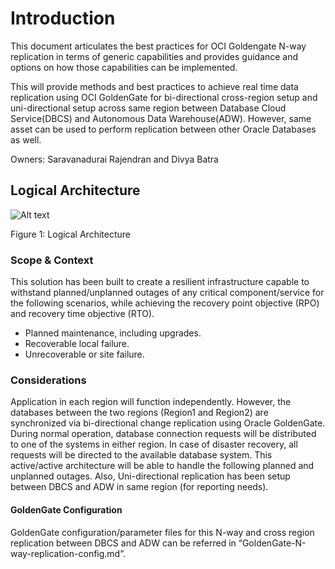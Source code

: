 # Introduction

This document articulates the best practices for OCI Goldengate N-way replication in terms of generic capabilities and provides guidance and options on how those capabilities can be implemented.

This will provide methods and best practices to achieve real time data replication using OCI GoldenGate for bi-directional cross-region setup and uni-directional setup  across same region between Database Cloud Service(DBCS) and Autonomous Data Warehouse(ADW).
However, same asset can be used to perform replication between other Oracle Databases as well.

Owners: Saravanadurai Rajendran and Divya Batra

## Logical Architecture

![Alt text](Architecture.png)

Figure 1: Logical Architecture

### Scope & Context

This solution has been built to create a resilient infrastructure capable to withstand planned/unplanned outages of any critical component/service for the following scenarios, while achieving the recovery point objective (RPO) and recovery time objective (RTO).

- Planned maintenance, including upgrades.
- Recoverable local failure.
- Unrecoverable or site failure.

 ### Considerations

Application in each region will function independently. However, the databases between the two regions (Region1 and Region2) are synchronized via bi-directional change replication using Oracle GoldenGate. During normal operation, database connection requests will be distributed to one of the systems in either region. 
In case of disaster recovery, all  requests will be directed to the available database system. This active/active architecture will be able to handle the following planned and unplanned outages.
Also, Uni-directional replication has been setup between DBCS and ADW in same region (for reporting needs).

#### GoldenGate Configuration
GoldenGate configuration/parameter files for this N-way and cross region replication between DBCS and ADW can be referred in “GoldenGate-N-way-replication-config.md”.








